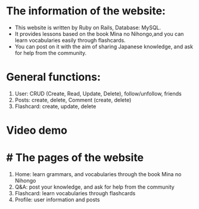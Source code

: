 # The information of the website:
   - This website is written by Ruby on Rails, Database: MySQL.
   - It provides lessons based on the book Mina no Nihongo,and you can learn vocabularies easily through flashcards.
   - You can post on it with the aim of sharing Japanese knowledge, and ask for help from the community.
   
# General functions:
   1. User: CRUD (Create, Read, Update, Delete), follow/unfollow, friends
   2. Posts: create, delete, Comment (create, delete)
   3. Flashcard: create, update, delete

# Video demo

# # The pages of the website
   1. Home: learn grammars, and vocabularies through the book Mina no Nihongo
   2. Q&A: post your knowledge, and ask for help from the community
   3. Flashcard: learn vocabularies through flashcards
   4. Profile: user information and posts